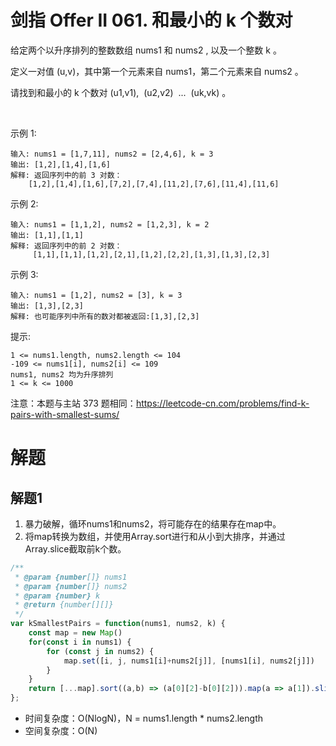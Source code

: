 # 剑指 Offer II 061. 和最小的 k 个数对

给定两个以升序排列的整数数组 nums1 和 nums2 , 以及一个整数 k 。

定义一对值 (u,v)，其中第一个元素来自 nums1，第二个元素来自 nums2 。

请找到和最小的 k 个数对 (u1,v1),  (u2,v2)  ...  (uk,vk) 。

 

示例 1:
```
输入: nums1 = [1,7,11], nums2 = [2,4,6], k = 3
输出: [1,2],[1,4],[1,6]
解释: 返回序列中的前 3 对数：
    [1,2],[1,4],[1,6],[7,2],[7,4],[11,2],[7,6],[11,4],[11,6]
```
示例 2:
```
输入: nums1 = [1,1,2], nums2 = [1,2,3], k = 2
输出: [1,1],[1,1]
解释: 返回序列中的前 2 对数：
     [1,1],[1,1],[1,2],[2,1],[1,2],[2,2],[1,3],[1,3],[2,3]
```
示例 3:
```
输入: nums1 = [1,2], nums2 = [3], k = 3 
输出: [1,3],[2,3]
解释: 也可能序列中所有的数对都被返回:[1,3],[2,3]
```

提示:
```
1 <= nums1.length, nums2.length <= 104
-109 <= nums1[i], nums2[i] <= 109
nums1, nums2 均为升序排列
1 <= k <= 1000
```

注意：本题与主站 373 题相同：https://leetcode-cn.com/problems/find-k-pairs-with-smallest-sums/

# 解题
## 解题1
1. 暴力破解，循环nums1和nums2，将可能存在的结果存在map中。
2. 将map转换为数组，并使用Array.sort进行和从小到大排序，并通过Array.slice截取前k个数。

```js
/**
 * @param {number[]} nums1
 * @param {number[]} nums2
 * @param {number} k
 * @return {number[][]}
 */
var kSmallestPairs = function(nums1, nums2, k) {
    const map = new Map()
    for(const i in nums1) {
        for (const j in nums2) {
            map.set([i, j, nums1[i]+nums2[j]], [nums1[i], nums2[j]])
        }   
    }
    return [...map].sort((a,b) => (a[0][2]-b[0][2])).map(a => a[1]).slice(0, k)
};
```
- 时间复杂度：O(NlogN)，N = nums1.length * nums2.length
- 空间复杂度：O(N)